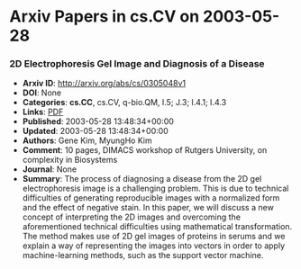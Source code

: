 # Arxiv Papers in cs.CV on 2003-05-28
### 2D Electrophoresis Gel Image and Diagnosis of a Disease
- **Arxiv ID**: http://arxiv.org/abs/cs/0305048v1
- **DOI**: None
- **Categories**: **cs.CC**, cs.CV, q-bio.QM, I.5; J.3; I.4.1; I.4.3
- **Links**: [PDF](http://arxiv.org/pdf/cs/0305048v1)
- **Published**: 2003-05-28 13:48:34+00:00
- **Updated**: 2003-05-28 13:48:34+00:00
- **Authors**: Gene Kim, MyungHo Kim
- **Comment**: 10 pages, DIMACS workshop of Rutgers University, on complexity in
  Biosystems
- **Journal**: None
- **Summary**: The process of diagnosing a disease from the 2D gel electrophoresis image is a challenging problem. This is due to technical difficulties of generating reproducible images with a normalized form and the effect of negative stain. In this paper, we will discuss a new concept of interpreting the 2D images and overcoming the aforementioned technical difficulties using mathematical transformation. The method makes use of 2D gel images of proteins in serums and we explain a way of representing the images into vectors in order to apply machine-learning methods, such as the support vector machine.



